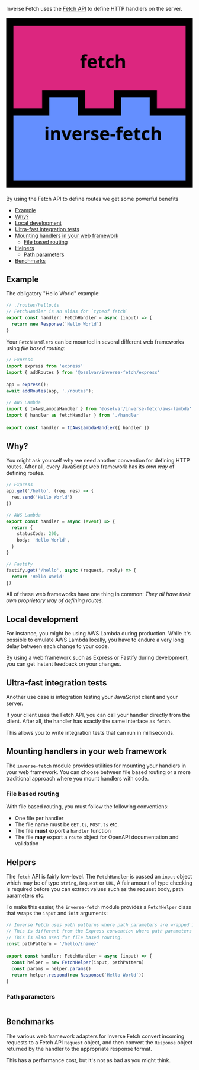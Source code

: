 Inverse Fetch uses the [Fetch API](https://developer.mozilla.org/en-US/docs/Web/API/Fetch_API) to define HTTP handlers on the server.

![inverse-fetch.svg](doc/inverse-fetch.svg)

By using the Fetch API to define routes we get some powerful benefits

- [Example](#example)
- [Why?](#why)
- [Local development](#local-development)
- [Ultra-fast integration tests](#ultra-fast-integration-tests)
- [Mounting handlers in your web framework](#mounting-handlers-in-your-web-framework)
  - [File based routing](#file-based-routing)
- [Helpers](#helpers)
  - [Path parameters](#path-parameters)
- [Benchmarks](#benchmarks)
  
## Example

The obligatory "Hello World" example:

```typescript
// ./routes/hello.ts
// FetchHandler is an alias for `typeof fetch`
export const handler: FetchHandler = async (input) => {
  return new Response(`Hello World`)
}
```

Your `FetchHandler`s can be mounted in several different web frameworks using *file based routing*:

```typescript
// Express
import express from 'express'
import { addRoutes } from '@oselvar/inverse-fetch/express'

app = express();
await addRoutes(app, './routes');
```

```typescript
// AWS Lambda
import { toAwsLambdaHandler } from '@oselvar/inverse-fetch/aws-lambda'
import { handler as fetchHandler } from './handler'

export const handler = toAwsLambdaHandler({ handler })
```

## Why?

You might ask yourself why we need another convention for defining HTTP routes. After all, every JavaScript web framework has its *own way* of defining routes.

```typescript
// Express
app.get('/hello', (req, res) => {
  res.send('Hello World')
})
```

```typescript
// AWS Lambda
export const handler = async (event) => {
  return {
    statusCode: 200,
    body: 'Hello World',
  }
}
```

```typescript
// Fastify
fastify.get('/hello', async (request, reply) => {
  return 'Hello World'
})
```

All of these web frameworks have one thing in common: 
*They all have their own proprietary way of defining routes.*

## Local development

For instance, you might be using AWS Lambda during production. While it's possible to emulate AWS Lambda locally, you have to endure a very long delay between each change to your code. 

By using a web framework such as Express or Fastify during development, you can get instant feedback on your changes.

## Ultra-fast integration tests

Another use case is integration testing your JavaScript client and your server.

If your client uses the Fetch API, you can call your handler directly from the client. After all, the handler has exactly the same interface as `fetch`.

This allows you to write integration tests that can run in milliseconds.

## Mounting handlers in your web framework

The `inverse-fetch` module provides utilities for mounting your handlers in your web framework.
You can choose between file based routing or a more traditional approach where you mount handlers with code.

### File based routing

With file based routing, you must follow the following conventions:

* One file per handler
* The file name must be `GET.ts`, `POST.ts` etc.
* The file **must** export a `handler` function
* The file **may** export a `route` object for OpenAPI documentation and validation

## Helpers

The `fetch` API is fairly low-level. The `FetchHandler` is passed an `input` object which may be of type `string`, `Request` or `URL`,
A fair amount of type checking is required before you can extract values such as the request body, path parameters etc.

To make this easier, the `inverse-fetch` module provides a `FetchHelper` class that wraps the `input` and `init` arguments:

```typescript
// Inverse Fetch uses path patterns where path parameters are wrapped in curly braces.
// This is different from the Express convention where path parameters are prefixed with a colon.
// This is also used for file based routing.
const pathPattern = '/hello/{name}'

export const handler: FetchHandler = async (input) => {
  const helper = new FetchHelper(input, pathPattern)
  const params = helper.params()
  return helper.respond(new Response(`Hello World`))
}
```

### Path parameters

```typescript
```

## Benchmarks

The various web framework adapters for Inverse Fetch convert incoming requests to a Fetch API `Request` object,
and then convert the `Response` object returned by the handler to the appropriate response format.

This has a performance cost, but it's not as bad as you might think.